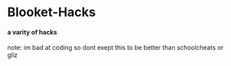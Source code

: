 # Blooket-Hacks
#### a varity of hacks
note: im bad at coding so dont exept this to be better than schoolcheats or gliz